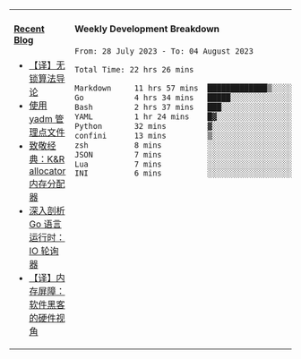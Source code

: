 <table width="960px">
<tr>
<td valign="top" width="50%">

#### <a href="https://www.kongjun18.me" target="_blank">Recent Blog</a>

<!-- BLOG-POST-LIST:START -->
- [【译】无锁算法导论](https://kongjun18.github.io/posts/2023/07/14/)
- [使用 yadm 管理点文件](https://kongjun18.github.io/posts/2023/04/07/)
- [致敬经典：K&amp;R allocator 内存分配器](https://kongjun18.github.io/posts/2022/12/12/)
- [深入剖析 Go 语言运行时：IO 轮询器](https://kongjun18.github.io/posts/2022/11/21/)
- [【译】内存屏障：软件黑客的硬件视角](https://kongjun18.github.io/posts/2022/11/03/)
<!-- BLOG-POST-LIST:END -->

</td>
<td valign="top" width="50%">

#### Weekly Development Breakdown

<!--START_SECTION:waka-->

```txt
From: 28 July 2023 - To: 04 August 2023

Total Time: 22 hrs 26 mins

Markdown     11 hrs 57 mins  █████████████▒░░░░░░░░░░░   53.28 %
Go           4 hrs 34 mins   █████░░░░░░░░░░░░░░░░░░░░   20.37 %
Bash         2 hrs 37 mins   ███░░░░░░░░░░░░░░░░░░░░░░   11.73 %
YAML         1 hr 24 mins    █▓░░░░░░░░░░░░░░░░░░░░░░░   06.29 %
Python       32 mins         ▓░░░░░░░░░░░░░░░░░░░░░░░░   02.38 %
confini      13 mins         ▒░░░░░░░░░░░░░░░░░░░░░░░░   01.02 %
zsh          8 mins          ░░░░░░░░░░░░░░░░░░░░░░░░░   00.62 %
JSON         7 mins          ░░░░░░░░░░░░░░░░░░░░░░░░░   00.58 %
Lua          7 mins          ░░░░░░░░░░░░░░░░░░░░░░░░░   00.56 %
INI          6 mins          ░░░░░░░░░░░░░░░░░░░░░░░░░   00.51 %
```

<!--END_SECTION:waka-->
</td>
</tr>

</table>
